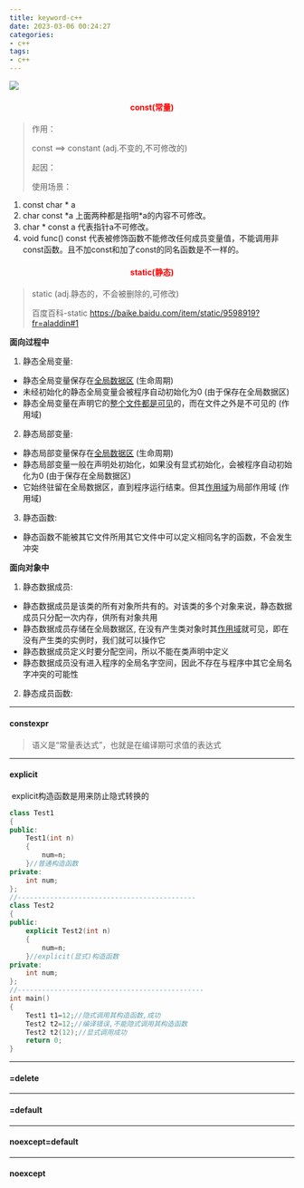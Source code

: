 ```yaml
---
title: keyword-c++
date: 2023-03-06 00:24:27
categories:
- c++
tags:
- c++
---
```



![](/images/cpp20关键字.png)


#### <font color="#ff0000"><center>const(常量)</center></font>

> 作用：
>
> const ==> constant (adj.不变的,不可修改的)
>
> 起因：
>
> 使用场景：

1. const char * a
2. char const \*a
	上面两种都是指明*a的内容不可修改。
3. char * const a
	代表指针a不可修改。
4. void func() const
	代表被修饰函数不能修改任何成员变量值，不能调用非const函数。且不加const和加了const的同名函数是不一样的。


#### <font color="#ff0000"><center>static(静态)</center></font>

> static (adj.静态的，不会被删除的,可修改)
>
> 百度百科-static 		https://baike.baidu.com/item/static/9598919?fr=aladdin#1

**面向过程中**

1. 静态全局变量:

- 静态全局变量保存在<u>全局数据区</u>    (生命周期)
- 未经初始化的静态全局变量会被程序自动初始化为0    (由于保存在全局数据区)
- 静态全局变量在声明它的<u>整个文件都是可见</u>的，而在文件之外是不可见的    (作用域)

2. 静态局部变量:

- 静态局部变量保存在<u>全局数据区</u>    (生命周期)
- 静态局部变量一般在声明处初始化，如果没有显式初始化，会被程序自动初始化为0  (由于保存在全局数据区)
- 它始终驻留在全局数据区，直到程序运行结束。但其<u>作用域</u>为局部作用域    (作用域)

3. 静态函数:

- 静态函数不能被其它文件所用其它文件中可以定义相同名字的函数，不会发生冲突


**面向对象中**

1. 静态数据成员:

- 静态数据成员是该类的所有对象所共有的。对该类的多个对象来说，静态数据成员只分配一次内存，供所有对象共用
- 静态数据成员存储在全局数据区, 在没有产生类对象时其[作用域](https://baike.baidu.com/item/作用域)就可见，即在没有产生类的实例时，我们就可以操作它
- 静态数据成员定义时要分配空间，所以不能在类声明中定义
- 静态数据成员没有进入程序的全局名字空间，因此不存在与程序中其它全局名字冲突的可能性

2. 静态成员函数:




---

#### constexpr

> 语义是“常量表达式”，也就是在编译期可求值的表达式



---

#### explicit 

​	explicit构造函数是用来防止隐式转换的

```c++
class Test1
{
public:
    Test1(int n)
    {
        num=n;
    }//普通构造函数
private:
    int num;
};
//--------------------------------------------
class Test2
{
public:
    explicit Test2(int n)
    {
        num=n;
    }//explicit(显式)构造函数
private:
    int num;
};
//----------------------------------------------
int main()
{
    Test1 t1=12;//隐式调用其构造函数,成功
    Test2 t2=12;//编译错误,不能隐式调用其构造函数
    Test2 t2(12);//显式调用成功
    return 0;
}
```



---

#### =delete



---

#### =default



---

#### noexcept=default



---

#### noexcept
